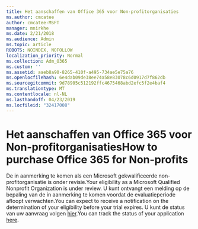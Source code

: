 ```yaml
---
title: Het aanschaffen van Office 365 voor Non-profitorganisaties
ms.author: cmcatee
author: cmcatee-MSFT
manager: mnirkhe
ms.date: 2/21/2018
ms.audience: Admin
ms.topic: article
ROBOTS: NOINDEX, NOFOLLOW
localization_priority: Normal
ms.collection: Adm_O365
ms.custom: ''
ms.assetid: aaeb8a90-8265-410f-a495-734ae5e75a76
ms.openlocfilehash: 6e4dab09de38ee74a58e83078c6d0917d7f862db
ms.sourcegitcommit: 9d78905c512192ffc4675468abd2efc5f2e4baf4
ms.translationtype: MT
ms.contentlocale: nl-NL
ms.lasthandoff: 04/23/2019
ms.locfileid: "32417008"
---
```

# <a name="how-to-purchase-office-365-for-non-profits"></a><span data-ttu-id="5b611-102">Het aanschaffen van Office 365 voor Non-profitorganisaties</span><span class="sxs-lookup"><span data-stu-id="5b611-102">How to purchase Office 365 for Non-profits</span></span>

<span data-ttu-id="5b611-103">De in aanmerking te komen als een Microsoft gekwalificeerde non-profitorganisatie is onder revisie.</span><span class="sxs-lookup"><span data-stu-id="5b611-103">Your eligibility as a Microsoft Qualified Nonprofit Organization is under review.</span></span> <span data-ttu-id="5b611-104">U kunt ontvangt een melding op de bepaling van de in aanmerking te komen voordat de evaluatieperiode afloopt verwachten.</span><span class="sxs-lookup"><span data-stu-id="5b611-104">You can expect to receive a notification on the determination of your eligibility before your trial expires.</span></span> <span data-ttu-id="5b611-105">U kunt de status van uw aanvraag volgen [hier](http://eligibilityweb.azurewebsites.net/).</span><span class="sxs-lookup"><span data-stu-id="5b611-105">You can track the status of your application [here](http://eligibilityweb.azurewebsites.net/).</span></span>
  

